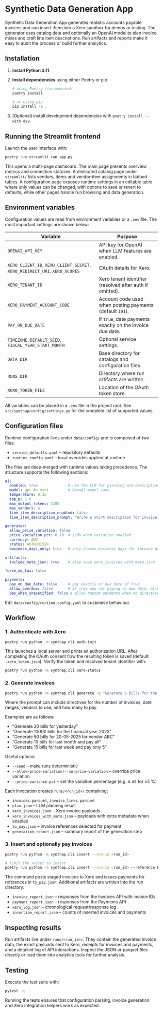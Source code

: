 # Synthetic Data Generation App

Synthetic Data Generation App generates realistic accounts payable invoices and can insert them
into a Xero sandbox for demos or testing.  The generator uses catalog data and
optionally an OpenAI model to plan invoice mixes and craft line item
descriptions.  Run artifacts and reports make it easy to audit the process or
build further analytics.

## Installation

1. **Install Python 3.11**.
2. **Install dependencies** using either Poetry or pip:

   ```bash
   # using Poetry (recommended)
   poetry install

   # or using pip
   pip install -e .
   ```

3. (Optional) install development dependencies with
   `poetry install --with dev`.

## Running the Streamlit frontend

Launch the user interface with:

```bash
poetry run streamlit run app.py
```

This opens a multi-page dashboard. The main page presents overview metrics and
connection statuses. A dedicated catalog page under `streamlit/` lists vendors,
items and vendor‑item assignments in tabbed tables. A configuration page exposes
runtime settings in an editable table where only values can be changed, with
options to save or revert to defaults, while
other pages handle run browsing and data generation.

## Environment variables

Configuration values are read from environment variables or a `.env` file.  The
most important settings are shown below:

| Variable                                                                   | Purpose                                                   |
|----------------------------------------------------------------------------|-----------------------------------------------------------|
| `OPENAI_API_KEY`                                                           | API key for OpenAI when LLM features are enabled.         |
| `XERO_CLIENT_ID`, `XERO_CLIENT_SECRET`, `XERO_REDIRECT_URI`, `XERO_SCOPES` | OAuth details for Xero.                                   |
| `XERO_TENANT_ID`                                                           | Xero tenant identifier (resolved after auth if omitted).  |
| `XERO_PAYMENT_ACCOUNT_CODE`                                                | Account code used when posting payments (default `101`).  |
| `PAY_ON_DUE_DATE`                                                          | If `true`, date payments exactly on the invoice due date. |
| `TIMEZONE`, `DEFAULT_SEED`, `FISCAL_YEAR_START_MONTH`                      | Optional service settings.                                |
| `DATA_DIR`                                                                 | Base directory for catalogs and configuration files.      |
| `RUNS_DIR`                                                                 | Directory where run artifacts are written.                |
| `XERO_TOKEN_FILE`                                                          | Location of the OAuth token store.                        |

All variables can be placed in a `.env` file in the project root.  See
`src/synthap/config/settings.py` for the complete list of supported values.

## Configuration files

Runtime configuration lives under `data/config/` and is composed of two files:

* `service_defaults.yaml` – repository defaults
* `runtime_config.yaml` – local overrides applied at runtime

The files are deep‑merged with runtime values taking precedence.  The structure
supports the following sections:

```yaml
ai:
  enabled: true              # use the LLM for planning and descriptions
  model: gpt-4o-mini         # OpenAI model name
  temperature: 0.15
  top_p: 1.0
  max_output_tokens: 1200
  max_vendors: 6
  line_item_description_enabled: false
  line_item_description_prompt: "Write a short description for invoice line item '{item_name}'."

generator:
  allow_price_variation: false
  price_variation_pct: 0.10  # ±10% when variation enabled
  currency: AUD
  status: AUTHORISED
  business_days_only: true   # only choose business days for invoice dates

artifacts:
  include_meta_json: true    # also save xero_invoices_with_meta.json

force_no_tax: false

payments:
  pay_on_due_date: false     # pay exactly on due date if true
  allow_overdue: false       # if true and not paying on due date, allow payment after due
  pay_when_unspecified: false # allow random payments when no directive in prompt
```

Edit `data/config/runtime_config.yaml` to customise behaviour.

## Workflow

### 1. Authenticate with Xero

```bash
poetry run python -m synthap.cli auth-init
```

This launches a local server and prints an authorization URL.  After completing
the OAuth consent flow the resulting token is saved (default: `.xero_token.json`).
Verify the token and resolved tenant identifier with:

```bash
poetry run python -m synthap.cli xero-status
```

### 2. Generate invoices

```bash
poetry run python -m synthap.cli generate -q "Generate 6 bills for the Q1 2023 pay for only 2"
```
Where the prompt can include directives for the number of invoices, date ranges, vendors to use, and how many to pay.

Examples are as follows:
* "Generate 20 bills for yesterday"
* "Generate 10000 bills for the financial year 2023"
* "Generate 50 bills for 20-05-2025 for vendor ABC"
* "Generate 10 bills for last month and pay all"
* "Generate 15 bills for last week and pay only 5"

Useful options:

* `--seed` – make runs deterministic
* `--allow-price-variation/--no-price-variation` – override price variation
* `--price-variance-pct` – set the variation percentage (e.g. `0.05` for ±5 %)

Each invocation creates `runs/<run_id>/` containing:

* `invoices.parquet`, `invoice_lines.parquet`
* `plan.json` – LLM planning result
* `xero_invoices.json` – Xero invoice payloads
* `xero_invoices_with_meta.json` – payloads with extra metadata when enabled
* `to_pay.json` – invoice references selected for payment
* `generation_report.json` – summary report of the generation step

### 3. Insert and optionally pay invoices

```bash
poetry run python -m synthap.cli insert --run-id <run_id>

# limit the subset to insert
poetry run python -m synthap.cli insert --run-id <run_id> --reference REF123 --limit 5
```

The command posts staged invoices to Xero and issues payments for references in
`to_pay.json`.  Additional artifacts are written into the run directory:

* `invoice_report.json` – responses from the Invoices API with invoice IDs
* `payment_report.json` – responses from the Payments API
* `xero_log.json` – chronological request/response log
* `insertion_report.json` – counts of inserted invoices and payments

## Inspecting results

Run artifacts live under `runs/<run_id>/`.  They contain the generated invoice
data, the exact payloads sent to Xero, receipts for invoices and payments, and a
detailed log of API interactions.  Inspect the JSON or parquet files directly or
load them into analytics tools for further analysis.

## Testing

Execute the test suite with:

```bash
pytest -q
```

Running the tests ensures that configuration parsing, invoice generation and
Xero integration helpers work as expected.

